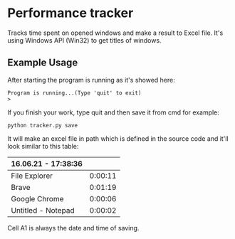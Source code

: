 # Performance tracker

Tracks time spent on opened windows and make a result to Excel file. It's using Windows API (Win32) to get titles of windows. 

## Example Usage

After starting the program is running as it's showed here:
```
Program is running...(Type 'quit' to exit)
> 
```
If you finish your work, type quit and then save it from cmd for example:
```
python tracker.py save
```
It will make an excel file in path which is defined in the source code and it'll look similar to this table:

| 16.06.21 - 17:38:36  |  |
| ------------- | ------------- |
| File Explorer  | 0:00:11  |
| Brave  | 0:01:19  |
| Google Chrome  | 0:00:06  |
| Untitled - Notepad  | 0:00:02  |

Cell A1 is always the date and time of saving.


